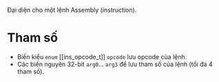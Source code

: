 Đại diện cho một lệnh Assembly (instruction).
# Tham số
- Biến kiểu `enum` [[ins_opcode_t]] `opcode` lưu opcode của lệnh.
- Các biến nguyên 32-bit `arg0`... `arg3` để lưu tham số của lệnh (tối đa 4 tham số).